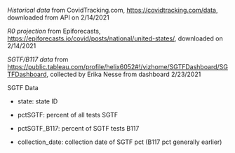 *Historical data* from CovidTracking.com, https://covidtracking.com/data, downloaded from API on 2/14/2021

*R0 projection* from Epiforecasts, https://epiforecasts.io/covid/posts/national/united-states/, downloaded on 2/14/2021

*SGTF/B117 data* from https://public.tableau.com/profile/helix6052#!/vizhome/SGTFDashboard/SGTFDashboard, collected by Erika Nesse from dashboard 2/23/2021

  SGTF Data

  - state: state ID	

  - pctSGTF: percent of all tests SGTF	
  
  - pctSGTF_B117: percent of SGTF tests B117
  
  - collection_date: collection date of SGTF pct (B117 pct generally earlier)




